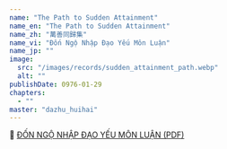 ```yaml
---
name: "The Path to Sudden Attainment"
name_en: "The Path to Sudden Attainment"
name_zh: "萬善同歸集"
name_vi: "Đốn Ngộ Nhập Đạo Yếu Môn Luận"
name_jp: ""
image:
  src: "/images/records/sudden_attainment_path.webp"
  alt: ""
publishDate: 0976-01-29
chapters:
  - ""  
master: "dazhu_huihai"
---
```


📖 <a href="https://thuvienhoasen.org/images/file/vmwAmJ1G0QgQAN5j/don-ngo-nhap-dao-yeu-mon-luc.pdf" target="_blank">ĐỐN NGỘ NHẬP ĐẠO YẾU MÔN LUẬN (PDF)</a>
